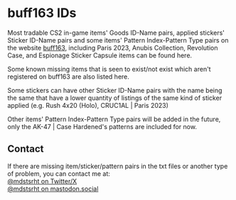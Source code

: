 # buff163 IDs

Most tradable CS2 in-game items' Goods ID-Name pairs, applied stickers' Sticker ID-Name pairs and some items' Pattern Index-Pattern Type pairs on the website [buff163](https://buff.163.com), including Paris 2023, Anubis Collection, Revolution Case, and Espionage Sticker Capsule items can be found here.

Some known missing items that is seen to exist/not exist which aren't registered on buff163 are also listed here.<br>

Some stickers can have other Sticker ID-Name pairs with the name being the same that have a lower quantity of listings of the same kind of sticker applied (e.g. Rush 4x20 (Holo), CRUC1AL | Paris 2023)<br>

Other items' Pattern Index-Pattern Type pairs will be added in the future, only the AK-47 | Case Hardened's patterns are included for now.

## Contact

If there are missing item/sticker/pattern pairs in the txt files or another type of problem, you can contact me at:<br>
[@mdstsrht on Twitter/X](https://twitter.com/mdstsrht)<br>
[@mdstsrht on mastodon.social](https://mastodon.social/@mdstsrht)